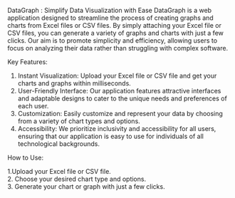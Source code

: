 DataGraph : Simplify Data Visualization with Ease
DataGraph is a web application designed to streamline the process of creating graphs and charts from Excel files or CSV files. By simply attaching your Excel file or CSV files, you can generate a variety of graphs and charts with just a few clicks. Our aim is to promote simplicity and efficiency, allowing users to focus on analyzing their data rather than struggling with complex software.

Key Features:
1. Instant Visualization: Upload your Excel file or CSV file and get your charts and graphs within milliseconds.
2. User-Friendly Interface: Our application features attractive interfaces and adaptable designs to cater to the unique needs and preferences of each user.
3. Customization: Easily customize and represent your data by choosing from a variety of chart types and options.
4. Accessibility: We prioritize inclusivity and accessibility for all users, ensuring that our application is easy to use for individuals of all technological backgrounds.

How to Use: 

1.Upload your Excel file or CSV file.                       
2. Choose your desired chart type and options.                         
3. Generate your chart or graph with just a few clicks.
